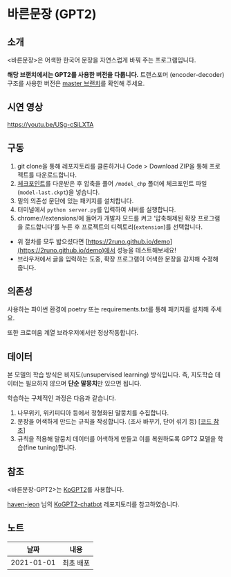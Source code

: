 # 바른문장 (GPT2)
## 소개
<바른문장>은 어색한 한국어 문장을 자연스럽게 바꿔 주는 프로그램입니다.

**해당 브랜치에서는 GPT2를 사용한 버전을 다룹니다.** 트랜스포머 (encoder-decoder) 구조를 사용한 버전은 [master 브랜치](https://github.com/2runo/korean_polisher)를 확인해 주세요.

## 시연 영상
https://youtu.be/USg-cSiLXTA

## 구동
1. git clone을 통해 레포지토리를 클론하거나 Code > Download ZIP을 통해 프로젝트를 다운로드합니다.
2. [체크포인트](https://drive.google.com/drive/folders/1Z8vvTnqH9zTjl6xQm6FT0-xTVCMRuzrN?usp=sharing)를 다운받은 후 압축을 풀어 `/model_chp` 폴더에 체크포인트 파일(`model-last.ckpt`)을 넣습니다.
3. 밑의 의존성 문단에 있는 패키지를 설치합니다.
4. 터미널에서 `python server.py`를 입력하여 서버를 실행합니다.
5. chrome://extensions/에 들어가 개발자 모드를 켜고 ‘압축해제된 확장 프로그램을 로드합니다’를 누른 후 프로젝트의 디렉토리(`extension`)를 선택합니다.
- 위 절차를 모두 밟으셨다면 [https://2runo.github.io/demo](https://2runo.github.io/demo)에서 성능을 테스트해보세요!
- 브라우저에서 글을 입력하는 도중, 확장 프로그램이 어색한 문장을 감지해 수정해 줍니다.

## 의존성
사용하는 파이썬 환경에 poetry 또는 requirements.txt를 통해 패키지를 설치해 주세요.

또한 크로미움 계열 브라우저에서만 정상작동합니다.

## 데이터
본 모델의 학습 방식은 비지도(unsupervised learning) 방식입니다. 즉, 지도학습 데이터는 필요하지 않으며 **단순 말뭉치**만 있으면 됩니다.

학습하는 구체적인 과정은 다음과 같습니다.

1. 나무위키, 위키피디아 등에서 정형화된 말뭉치를 수집합니다.
2. 문장을 어색하게 만드는 규칙을 작성합니다. (조사 바꾸기, 단어 섞기 등) [[코드 참조](https://github.com/2runo/korean_polisher/blob/master/korean_polisher/awkfy/awkfy.py)]
3. 규칙을 적용해 말뭉치 데이터를 어색하게 만들고 이를 복원하도록 GPT2 모델을 학습(fine tuning)합니다.

## 참조
<바른문장-GPT2>는 [KoGPT2](https://github.com/SKT-AI/KoGPT2)를 사용합니다.

[haven-jeon](https://github.com/haven-jeon) 님의 [KoGPT2-chatbot](https://github.com/haven-jeon/KoGPT2-chatbot) 레포지토리를 참고하였습니다.



## 노트
|    날짜    |                   내용                    |
| :--------: | :---------------------------------------: |
| 2021-01-01 |                 최초 배포                 |
